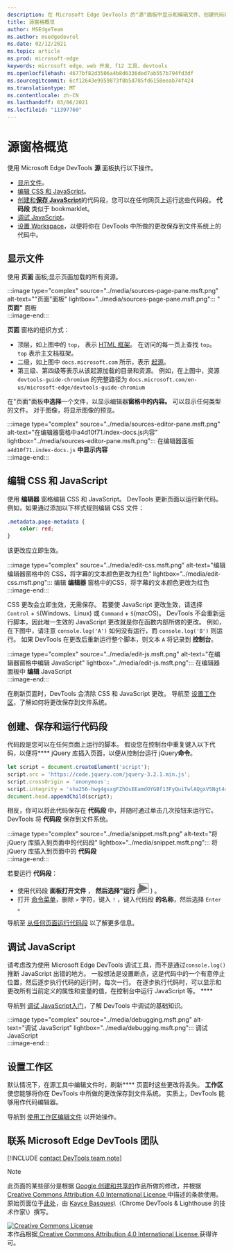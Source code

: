 ```yaml
---
description: 在 Microsoft Edge DevTools 的"源"面板中显示和编辑文件、创建代码段、调试 JavaScript 和设置工作区。
title: 源窗格概览
author: MSEdgeTeam
ms.author: msedgedevrel
ms.date: 02/12/2021
ms.topic: article
ms.prod: microsoft-edge
keywords: microsoft edge、web 开发、f12 工具、devtools
ms.openlocfilehash: 4677bf82d3506a4b8d6336ded7ab557b794fd3df
ms.sourcegitcommit: 6cf12643e9959873f8b5d785fd6158eeab74f424
ms.translationtype: MT
ms.contentlocale: zh-CN
ms.lasthandoff: 03/06/2021
ms.locfileid: "11397760"
---
```

<!-- Copyright Kayce Basques 

   Licensed under the Apache License, Version 2.0 (the "License");
   you may not use this file except in compliance with the License.
   You may obtain a copy of the License at

       https://www.apache.org/licenses/LICENSE-2.0

   Unless required by applicable law or agreed to in writing, software
   distributed under the License is distributed on an "AS IS" BASIS,
   WITHOUT WARRANTIES OR CONDITIONS OF ANY KIND, either express or implied.
   See the License for the specific language governing permissions and
   limitations under the License.  -->

# <a name="sources-panel-overview"></a>源窗格概览  

使用 Microsoft Edge DevTools **源** 面板执行以下操作。  

*   [显示文件](#display-files)。  
*   [编辑 CSS 和 JavaScript](#edit-css-and-javascript)。  
*   [创建和**保存 JavaScript**](#create-save-and-run-snippets)的代码段，您可以在任何网页上运行这些代码段。  **代码段** 类似于 bookmarklet。  
*   [调试 JavaScript](#debug-javascript)。  
*   [设置 Workspace](#set-up-a-workspace)，以便将你在 DevTools 中所做的更改保存到文件系统上的代码中。  
    
## <a name="display-files"></a>显示文件  

使用 **页面** 面板;显示页面加载的所有资源。

:::image type="complex" source="../media/sources-page-pane.msft.png" alt-text=""页面"面板" lightbox="../media/sources-page-pane.msft.png":::
   " **页面"** 面板  
:::image-end:::  

**页面** 窗格的组织方式：  
*   顶层，如上图中的 `top`， 表示 [HTML 框架][W3CHtml4Frames]。  在访问的每一页上查找 `top`。  `top` 表示主文档框架。  
*   二级，如上图中 `docs.microsoft.com` 所示，表示 [起源][HtmlstandardOrigin]。  
*   第三级、第四级等表示从该起源加载的目录和资源。  例如，在上图中，资源 `devtools-guide-chromium` 的完整路径为 `docs.microsoft.com/en-us/microsoft-edge/devtools-guide-chromium`  
    
在"页面"面板**中选择**一个文件，以显示编辑器**窗格中的内容。**  可以显示任何类型的文件。  对于图像，将显示图像的预览。  

:::image type="complex" source="../media/sources-editor-pane.msft.png" alt-text="在编辑器窗格中a4d10f71.index-docs.js内容" lightbox="../media/sources-editor-pane.msft.png":::
   在编辑器面板 `a4d10f71.index-docs.js` **中显示内容**  
:::image-end:::  

## <a name="edit-css-and-javascript"></a>编辑 CSS 和 JavaScript  

使用 **编辑器** 窗格编辑 CSS 和 JavaScript。  DevTools 更新页面以运行新代码。  例如，如果通过添加以下样式规则编辑 CSS 文件：

```css
.metadata.page-metadata {
    color: red;
}
```

该更改应立即生效。

:::image type="complex" source="../media/edit-css.msft.png" alt-text="编辑编辑器窗格中的 CSS，将字幕的文本颜色更改为红色" lightbox="../media/edit-css.msft.png":::
   编辑 **编辑器** 窗格中的CSS，将字幕的文本颜色更改为红色  
:::image-end:::  

CSS 更改会立即生效，无需保存。  若要使 JavaScript 更改生效，请选择 `Control` + `S`\(Windows、Linux\) 或 `Command` + `S`\(macOS\)。  DevTools 不会重新运行脚本，因此唯一生效的 JavaScript 更改就是你在函数内部所做的更改。  例如，在下图中，请注意 `console.log('A')` 如何没有运行，而 `console.log('B')` 则运行。  如果 DevTools 在更改后重新运行整个脚本，则文本 `A` 将记录到 **控制台**。  

:::image type="complex" source="../media/edit-js.msft.png" alt-text="在编辑器窗格中编辑 JavaScript" lightbox="../media/edit-js.msft.png":::
   在编辑器面板中 **编辑** JavaScript  
:::image-end:::  

在刷新页面时，DevTools 会清除 CSS 和 JavaScript 更改。  导航至 [设置工作区](#set-up-a-workspace)，了解如何将更改保存到文件系统。  

## <a name="create-save-and-run-snippets"></a>创建、保存和运行代码段  

代码段是您可以在任何页面上运行的脚本。  假设您在控制台中重复键入以下代码，以便将**** jQuery 库插入页面，以便从控制台运行 jQuery**命令**。  

```javascript
let script = document.createElement('script');
script.src = 'https://code.jquery.com/jquery-3.2.1.min.js';
script.crossOrigin = 'anonymous';
script.integrity = 'sha256-hwg4gsxgFZhOsEEamdOYGBf13FyQuiTwlAQgxVSNgt4=';
document.head.appendChild(script);
```  

相反，你可以将此代码保存在 **代码段** 中，并随时通过单击几次按钮来运行它。  DevTools 将 **代码段** 保存到文件系统。  

:::image type="complex" source="../media/snippet.msft.png" alt-text="将 jQuery 库插入到页面中的代码段" lightbox="../media/snippet.msft.png":::
   将 jQuery 库插入到页面中的 **代码段**  
:::image-end:::  

若要运行 **代码段**：

*   使用代码段 **面板打开文件** ， **然后选择"运行** (![ ][ImageRunIcon] \) 。  
*   打开 [命令菜单][DevtoolsGuideChromiumCommandMenuIndex]，删除 `>` 字符，键入 `!` ，键入代码段 **的名称**，然后选择 `Enter` 。  
    
导航至 [从任何页面运行代码段][DevtoolsGuideChromiumJavascriptSnippets] 以了解更多信息。

## <a name="debug-javascript"></a>调试 JavaScript  

请考虑改为使用 Microsoft Edge DevTools 调试工具，而不是通过`console.log()` 推断 JavaScript 出错的地方。  一般想法是设置断点，这是代码中的一个有意停止位置，然后逐步执行代码的运行时，每次一行。  在逐步执行代码时，可以显示和更改所有当前定义的属性和变量的值，在控制台中运行 JavaScript 等。 ****

导航到 [调试 JavaScript入门][DevtoolsGuideChromiumJavascriptIndex]，了解 DevTools 中调试的基础知识。

:::image type="complex" source="../media/debugging.msft.png" alt-text="调试 JavaScript" lightbox="../media/debugging.msft.png":::
   调试 JavaScript  
:::image-end:::  

## <a name="set-up-a-workspace"></a>设置工作区  

默认情况下，在源工具中编辑文件时，刷新**** 页面时这些更改将丢失。  **工作区** 使您能够将你在 DevTools 中所做的更改保存到文件系统。  实质上，DevTools 能够用作代码编辑器。

导航到 [使用工作区编辑文件][DevtoolsGuideChromiumWorkspacesIndex] 以开始操作。

## <a name="getting-in-touch-with-the-microsoft-edge-devtools-team"></a>联系 Microsoft Edge DevTools 团队  

[!INCLUDE [contact DevTools team note](../includes/contact-devtools-team-note.md)]  

<!-- image links -->  

[ImageRunIcon]: ../media/run-snippet-icon.msft.png  

<!-- links -->  

[DevtoolsGuideChromiumCommandMenuIndex]: ../command-menu/index.md "使用 Microsoft Edge DevTools 命令菜单运行|Microsoft Docs"  
[DevtoolsGuideChromiumJavascriptIndex]: ../javascript/index.md "开始在 Microsoft Edge DevTools |Microsoft Docs"  
[DevtoolsGuideChromiumJavascriptSnippets]: ../javascript/snippets.md "在具有 Microsoft Edge DevTools 应用程序的任何页面上运行 JavaScript |Microsoft Docs"  
[DevtoolsGuideChromiumWorkspacesIndex]: ../workspaces/index.md "使用 Workspaces |Microsoft Docs"  

[HtmlstandardOrigin]: https://html.spec.whatwg.org/multipage/origin.html#origin "源|HTML Standard"  

[W3CHtml4Frames]: https://w3.org/TR/html401/present/frames.html "框架|W3C"  

> [!NOTE]
> 此页面的某些部分是根据 [Google 创建和共享的][GoogleSitePolicies]作品所做的修改，并根据[ Creative Commons Attribution 4.0 International License ][CCA4IL]中描述的条款使用。  
> 原始页面位于[此处](https://developers.google.com/web/tools/chrome-devtools/sources)，由 [Kayce Basques][KayceBasques]\（Chrome DevTools \& Lighthouse 的技术作家\）撰写。  

[![Creative Commons License][CCby4Image]][CCA4IL]  
本作品根据[ Creative Commons Attribution 4.0 International License ][CCA4IL]获得许可。  

[CCA4IL]: https://creativecommons.org/licenses/by/4.0  
[CCby4Image]: https://i.creativecommons.org/l/by/4.0/88x31.png  
[GoogleSitePolicies]: https://developers.google.com/terms/site-policies  
[KayceBasques]: https://developers.google.com/web/resources/contributors/kaycebasques  

